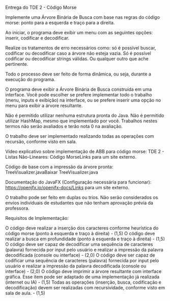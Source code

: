 Entrega do TDE 2 - Código Morse 

Implemente uma Árvore Binária de Busca com base nas regras do código morse: ponto para a esquerda e traço para a direita.

Ao iniciar, o programa deve exibir um menu com as seguintes opções: inserir, codificar e decodificar.

Realize os tratamentos de erro necessários como: só é possível buscar, codificar ou decodificar caso a árvore não esteja vazia. Só é possível codificar ou decodificar strings válidas. Ou qualquer outro que ache pertinente.

Todo o processo deve ser feito de forma dinâmica, ou seja, durante a execução do programa.

O programa deve exibir a Árvore Binária de Busca construída em uma interface. Você pode escolher se prefere implementar todo o trabalho (menu, inputs e exibição) na interface, ou se prefere inserir uma opção no menu para exibir a árvore resultante.

Não é permitido utilizar nenhuma estrutura pronta do Java. Não é permitido utilizar HashMap, mesmo que implementado por você. Trabalhos nestes termos não serão avaliados e terão nota 0 na avaliação.

O trabalho deve ser implementado realizando todas as operações com recursão, conforme visto em sala.

Vídeo explicativo sobre implementação de ABB para código morse: TDE 2 - Listas Não-Lineares: Código MorseLinks para um site externo.

Código de base com a impressão da árvore pronta: TreeVisualizer.javaBaixar TreeVisualizer.java

Documentação do JavaFX (Configuração necessária para funcionar): https://openjfx.io/openjfx-docs/Links para um site externo.

O trabalho pode ser feito em duplas ou trios. Não serão considerados os envios individuais de estudantes que não tenham aprovação prévia da professora.

Requisitos de Implementação:

O código deve realizar a inserção dos caracteres conforme heurística do código morse (ponto à esquerda e traço à direita) - (1,5)
O código deve realizar a busca em profundidade (ponto à esquerda e traço à direita) - (1,5)
O código deve ser capaz de decodificar uma sequência de caracteres (palavra) fornecida por input pelo usuário e realizar a impressão da palavra decodificada (console ou interface) - (2,0)
O código deve ser capaz de codificar uma sequência de caracteres (palavra) fornecida por input pelo usuário e realizar a impressão da palavra decodificada (console ou interface) - (2,0)
O código deve imprimir a árvore resultante com interface gráfica. Esse item pode ser adaptado de uma implementação já realizada (internet ou IA) - (1,5)
Todas as operações (inserção,  busca, codificação e decodificação) devem ser realizadas com recursividade, conforme visto em sala de aula. - (1,5)